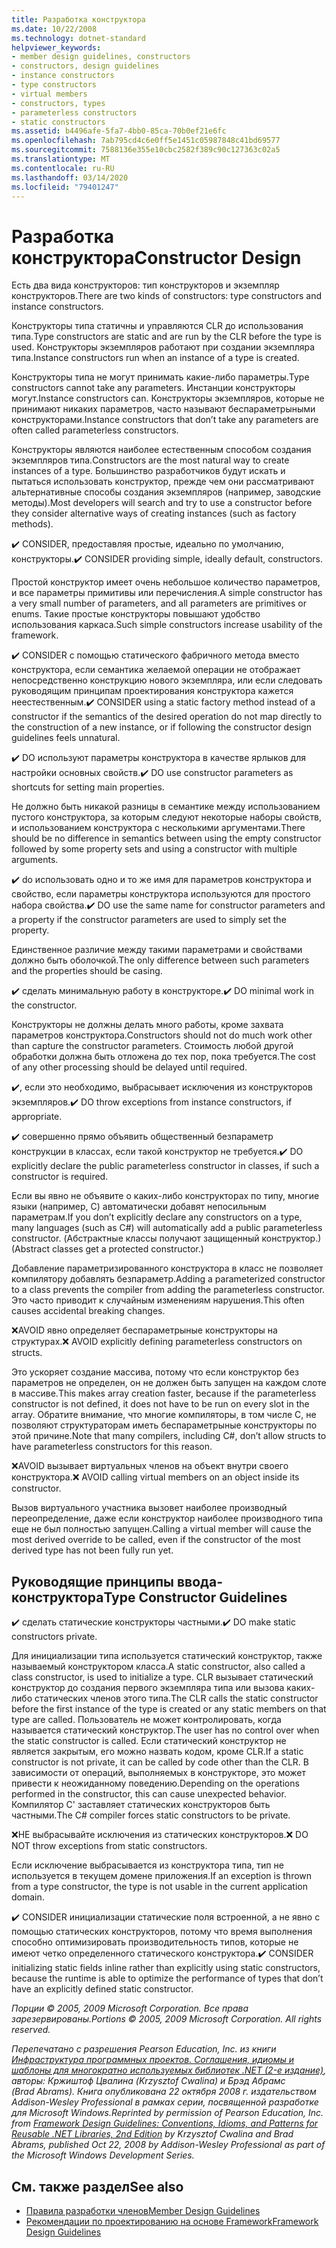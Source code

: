 ```yaml
---
title: Разработка конструктора
ms.date: 10/22/2008
ms.technology: dotnet-standard
helpviewer_keywords:
- member design guidelines, constructors
- constructors, design guidelines
- instance constructors
- type constructors
- virtual members
- constructors, types
- parameterless constructors
- static constructors
ms.assetid: b4496afe-5fa7-4bb0-85ca-70b0ef21e6fc
ms.openlocfilehash: 7ab795cd4c6e0ff5e1451c05987848c41bd69577
ms.sourcegitcommit: 7588136e355e10cbc2582f389c90c127363c02a5
ms.translationtype: MT
ms.contentlocale: ru-RU
ms.lasthandoff: 03/14/2020
ms.locfileid: "79401247"
---
```

# <a name="constructor-design"></a><span data-ttu-id="ce454-102">Разработка конструктора</span><span class="sxs-lookup"><span data-stu-id="ce454-102">Constructor Design</span></span>

<span data-ttu-id="ce454-103">Есть два вида конструкторов: тип конструкторов и экземпляр конструкторов.</span><span class="sxs-lookup"><span data-stu-id="ce454-103">There are two kinds of constructors: type constructors and instance constructors.</span></span>

<span data-ttu-id="ce454-104">Конструкторы типа статичны и управляются CLR до использования типа.</span><span class="sxs-lookup"><span data-stu-id="ce454-104">Type constructors are static and are run by the CLR before the type is used.</span></span> <span data-ttu-id="ce454-105">Конструкторы экземпляров работают при создании экземпляра типа.</span><span class="sxs-lookup"><span data-stu-id="ce454-105">Instance constructors run when an instance of a type is created.</span></span>

<span data-ttu-id="ce454-106">Конструкторы типа не могут принимать какие-либо параметры.</span><span class="sxs-lookup"><span data-stu-id="ce454-106">Type constructors cannot take any parameters.</span></span> <span data-ttu-id="ce454-107">Инстанции конструкторы могут.</span><span class="sxs-lookup"><span data-stu-id="ce454-107">Instance constructors can.</span></span> <span data-ttu-id="ce454-108">Конструкторы экземпляров, которые не принимают никаких параметров, часто называют беспараметрыными конструкторами.</span><span class="sxs-lookup"><span data-stu-id="ce454-108">Instance constructors that don’t take any parameters are often called parameterless constructors.</span></span>

<span data-ttu-id="ce454-109">Конструкторы являются наиболее естественным способом создания экземпляров типа.</span><span class="sxs-lookup"><span data-stu-id="ce454-109">Constructors are the most natural way to create instances of a type.</span></span> <span data-ttu-id="ce454-110">Большинство разработчиков будут искать и пытаться использовать конструктор, прежде чем они рассматривают альтернативные способы создания экземпляров (например, заводские методы).</span><span class="sxs-lookup"><span data-stu-id="ce454-110">Most developers will search and try to use a constructor before they consider alternative ways of creating instances (such as factory methods).</span></span>

<span data-ttu-id="ce454-111">✔️ CONSIDER, предоставляя простые, идеально по умолчанию, конструкторы.</span><span class="sxs-lookup"><span data-stu-id="ce454-111">✔️ CONSIDER providing simple, ideally default, constructors.</span></span>

<span data-ttu-id="ce454-112">Простой конструктор имеет очень небольшое количество параметров, и все параметры примитивы или перечисления.</span><span class="sxs-lookup"><span data-stu-id="ce454-112">A simple constructor has a very small number of parameters, and all parameters are primitives or enums.</span></span> <span data-ttu-id="ce454-113">Такие простые конструкторы повышают удобство использования каркаса.</span><span class="sxs-lookup"><span data-stu-id="ce454-113">Such simple constructors increase usability of the framework.</span></span>

<span data-ttu-id="ce454-114">✔️ CONSIDER с помощью статического фабричного метода вместо конструктора, если семантика желаемой операции не отображает непосредственно конструкцию нового экземпляра, или если следовать руководящим принципам проектирования конструктора кажется неестественным.</span><span class="sxs-lookup"><span data-stu-id="ce454-114">✔️ CONSIDER using a static factory method instead of a constructor if the semantics of the desired operation do not map directly to the construction of a new instance, or if following the constructor design guidelines feels unnatural.</span></span>

<span data-ttu-id="ce454-115">✔️ DO используют параметры конструктора в качестве ярлыков для настройки основных свойств.</span><span class="sxs-lookup"><span data-stu-id="ce454-115">✔️ DO use constructor parameters as shortcuts for setting main properties.</span></span>

<span data-ttu-id="ce454-116">Не должно быть никакой разницы в семантике между использованием пустого конструктора, за которым следуют некоторые наборы свойств, и использованием конструктора с несколькими аргументами.</span><span class="sxs-lookup"><span data-stu-id="ce454-116">There should be no difference in semantics between using the empty constructor followed by some property sets and using a constructor with multiple arguments.</span></span>

<span data-ttu-id="ce454-117">✔️ do использовать одно и то же имя для параметров конструктора и свойство, если параметры конструктора используются для простого набора свойства.</span><span class="sxs-lookup"><span data-stu-id="ce454-117">✔️ DO use the same name for constructor parameters and a property if the constructor parameters are used to simply set the property.</span></span>

<span data-ttu-id="ce454-118">Единственное различие между такими параметрами и свойствами должно быть оболочкой.</span><span class="sxs-lookup"><span data-stu-id="ce454-118">The only difference between such parameters and the properties should be casing.</span></span>

<span data-ttu-id="ce454-119">✔️ сделать минимальную работу в конструкторе.</span><span class="sxs-lookup"><span data-stu-id="ce454-119">✔️ DO minimal work in the constructor.</span></span>

<span data-ttu-id="ce454-120">Конструкторы не должны делать много работы, кроме захвата параметров конструктора.</span><span class="sxs-lookup"><span data-stu-id="ce454-120">Constructors should not do much work other than capture the constructor parameters.</span></span> <span data-ttu-id="ce454-121">Стоимость любой другой обработки должна быть отложена до тех пор, пока требуется.</span><span class="sxs-lookup"><span data-stu-id="ce454-121">The cost of any other processing should be delayed until required.</span></span>

<span data-ttu-id="ce454-122">✔️, если это необходимо, выбрасывает исключения из конструкторов экземпляров.</span><span class="sxs-lookup"><span data-stu-id="ce454-122">✔️ DO throw exceptions from instance constructors, if appropriate.</span></span>

<span data-ttu-id="ce454-123">✔️ совершенно прямо объявить общественный безпараметр конструкции в классах, если такой конструктор не требуется.</span><span class="sxs-lookup"><span data-stu-id="ce454-123">✔️ DO explicitly declare the public parameterless constructor in classes, if such a constructor is required.</span></span>

<span data-ttu-id="ce454-124">Если вы явно не объявите о каких-либо конструкторах по типу, многие языки (например, C) автоматически добавят непосильным параметрам.</span><span class="sxs-lookup"><span data-stu-id="ce454-124">If you don’t explicitly declare any constructors on a type, many languages (such as C#) will automatically add a public parameterless constructor.</span></span> <span data-ttu-id="ce454-125">(Абстрактные классы получают защищенный конструктор.)</span><span class="sxs-lookup"><span data-stu-id="ce454-125">(Abstract classes get a protected constructor.)</span></span>

<span data-ttu-id="ce454-126">Добавление параметризированного конструктора в класс не позволяет компилятору добавлять безпараметр.</span><span class="sxs-lookup"><span data-stu-id="ce454-126">Adding a parameterized constructor to a class prevents the compiler from adding the parameterless constructor.</span></span> <span data-ttu-id="ce454-127">Это часто приводит к случайным изменениям нарушения.</span><span class="sxs-lookup"><span data-stu-id="ce454-127">This often causes accidental breaking changes.</span></span>

<span data-ttu-id="ce454-128">❌AVOID явно определяет беспараметрыные конструкторы на структурах.</span><span class="sxs-lookup"><span data-stu-id="ce454-128">❌ AVOID explicitly defining parameterless constructors on structs.</span></span>

<span data-ttu-id="ce454-129">Это ускоряет создание массива, потому что если конструктор без параметров не определен, он не должен быть запущен на каждом слоте в массиве.</span><span class="sxs-lookup"><span data-stu-id="ce454-129">This makes array creation faster, because if the parameterless constructor is not defined, it does not have to be run on every slot in the array.</span></span> <span data-ttu-id="ce454-130">Обратите внимание, что многие компиляторы, в том числе C, не позволяют структураторам иметь беспараметрыные конструкторы по этой причине.</span><span class="sxs-lookup"><span data-stu-id="ce454-130">Note that many compilers, including C#, don’t allow structs to have parameterless constructors for this reason.</span></span>

<span data-ttu-id="ce454-131">❌AVOID вызывает виртуальных членов на объект внутри своего конструктора.</span><span class="sxs-lookup"><span data-stu-id="ce454-131">❌ AVOID calling virtual members on an object inside its constructor.</span></span>

<span data-ttu-id="ce454-132">Вызов виртуального участника вызовет наиболее производный переопределение, даже если конструктор наиболее производного типа еще не был полностью запущен.</span><span class="sxs-lookup"><span data-stu-id="ce454-132">Calling a virtual member will cause the most derived override to be called, even if the constructor of the most derived type has not been fully run yet.</span></span>

## <a name="type-constructor-guidelines"></a><span data-ttu-id="ce454-133">Руководящие принципы ввода-конструктора</span><span class="sxs-lookup"><span data-stu-id="ce454-133">Type Constructor Guidelines</span></span>

<span data-ttu-id="ce454-134">✔️ сделать статические конструкторы частными.</span><span class="sxs-lookup"><span data-stu-id="ce454-134">✔️ DO make static constructors private.</span></span>

<span data-ttu-id="ce454-135">Для инициализации типа используется статический конструктор, также называемый конструктором класса.</span><span class="sxs-lookup"><span data-stu-id="ce454-135">A static constructor, also called a class constructor, is used to initialize a type.</span></span> <span data-ttu-id="ce454-136">CLR вызывает статический конструктор до создания первого экземпляра типа или вызова каких-либо статических членов этого типа.</span><span class="sxs-lookup"><span data-stu-id="ce454-136">The CLR calls the static constructor before the first instance of the type is created or any static members on that type are called.</span></span> <span data-ttu-id="ce454-137">Пользователь не может контролировать, когда называется статический конструктор.</span><span class="sxs-lookup"><span data-stu-id="ce454-137">The user has no control over when the static constructor is called.</span></span> <span data-ttu-id="ce454-138">Если статический конструктор не является закрытым, его можно назвать кодом, кроме CLR.</span><span class="sxs-lookup"><span data-stu-id="ce454-138">If a static constructor is not private, it can be called by code other than the CLR.</span></span> <span data-ttu-id="ce454-139">В зависимости от операций, выполняемых в конструкторе, это может привести к неожиданному поведению.</span><span class="sxs-lookup"><span data-stu-id="ce454-139">Depending on the operations performed in the constructor, this can cause unexpected behavior.</span></span> <span data-ttu-id="ce454-140">Компилятор C' заставляет статических конструкторов быть частными.</span><span class="sxs-lookup"><span data-stu-id="ce454-140">The C# compiler forces static constructors to be private.</span></span>

<span data-ttu-id="ce454-141">❌НЕ выбрасывайте исключения из статических конструкторов.</span><span class="sxs-lookup"><span data-stu-id="ce454-141">❌ DO NOT throw exceptions from static constructors.</span></span>

<span data-ttu-id="ce454-142">Если исключение выбрасывается из конструктора типа, тип не используется в текущем домене приложения.</span><span class="sxs-lookup"><span data-stu-id="ce454-142">If an exception is thrown from a type constructor, the type is not usable in the current application domain.</span></span>

<span data-ttu-id="ce454-143">✔️ CONSIDER инициализации статические поля встроенной, а не явно с помощью статических конструкторов, потому что время выполнения способно оптимизировать производительность типов, которые не имеют четко определенного статического конструктора.</span><span class="sxs-lookup"><span data-stu-id="ce454-143">✔️ CONSIDER initializing static fields inline rather than explicitly using static constructors, because the runtime is able to optimize the performance of types that don’t have an explicitly defined static constructor.</span></span>

<span data-ttu-id="ce454-144">*Порции © 2005, 2009 Microsoft Corporation. Все права зарезервированы.*</span><span class="sxs-lookup"><span data-stu-id="ce454-144">*Portions © 2005, 2009 Microsoft Corporation. All rights reserved.*</span></span>

<span data-ttu-id="ce454-145">*Перепечатано с разрешения Pearson Education, Inc. из книги [Инфраструктура программных проектов. Соглашения, идиомы и шаблоны для многократно используемых библиотек .NET (2-е издание)](https://www.informit.com/store/framework-design-guidelines-conventions-idioms-and-9780321545619), авторы: Кржиштоф Цвалина (Krzysztof Cwalina) и Брэд Абрамс (Brad Abrams). Книга опубликована 22 октября 2008 г. издательством Addison-Wesley Professional в рамках серии, посвященной разработке для Microsoft Windows.*</span><span class="sxs-lookup"><span data-stu-id="ce454-145">*Reprinted by permission of Pearson Education, Inc. from [Framework Design Guidelines: Conventions, Idioms, and Patterns for Reusable .NET Libraries, 2nd Edition](https://www.informit.com/store/framework-design-guidelines-conventions-idioms-and-9780321545619) by Krzysztof Cwalina and Brad Abrams, published Oct 22, 2008 by Addison-Wesley Professional as part of the Microsoft Windows Development Series.*</span></span>

## <a name="see-also"></a><span data-ttu-id="ce454-146">См. также раздел</span><span class="sxs-lookup"><span data-stu-id="ce454-146">See also</span></span>

- [<span data-ttu-id="ce454-147">Правила разработки членов</span><span class="sxs-lookup"><span data-stu-id="ce454-147">Member Design Guidelines</span></span>](../../../docs/standard/design-guidelines/member.md)
- [<span data-ttu-id="ce454-148">Рекомендации по проектированию на основе Framework</span><span class="sxs-lookup"><span data-stu-id="ce454-148">Framework Design Guidelines</span></span>](../../../docs/standard/design-guidelines/index.md)
